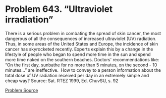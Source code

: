 # Problem 643. “Ultraviolet irradiation”

There is a serious problem in combating the spread of skin cancer, the most dangerous of all the consequences of increased ultraviolet (UV) radiation. Thus, in some areas of the United States and Europe, the incidence of skin cancer has skyrocketed recently. Experts explain this by a change in the lifestyle of people who began to spend more time in the sun and spend more time naked on the southern beaches. Doctors' recommendations like: “On the first day, sunbathe for no more than 5 minutes, on the second - 10 minutes...” are ineffective.  How to convey to a person information about the total dose of UV radiation received per day in an extremely simple and cheap way? Source: Sat. RTEZ 1999, Ed. ChuvSU, s. 92

[Problem Source](https://www.trizland.ru/tasks/5282/)